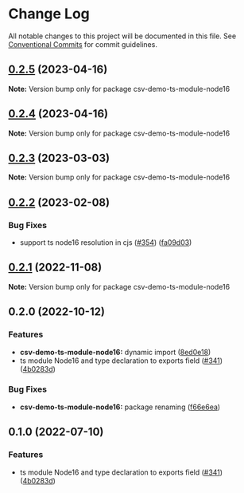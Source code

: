 # Change Log

All notable changes to this project will be documented in this file.
See [Conventional Commits](https://conventionalcommits.org) for commit guidelines.

## [0.2.5](https://github.com/adaltas/node-csv/compare/csv-demo-ts-module-node16@0.2.3...csv-demo-ts-module-node16@0.2.5) (2023-04-16)

**Note:** Version bump only for package csv-demo-ts-module-node16





## [0.2.4](https://github.com/adaltas/node-csv/compare/csv-demo-ts-module-node16@0.2.3...csv-demo-ts-module-node16@0.2.4) (2023-04-16)

**Note:** Version bump only for package csv-demo-ts-module-node16





## [0.2.3](https://github.com/adaltas/node-csv/compare/csv-demo-ts-module-node16@0.2.2...csv-demo-ts-module-node16@0.2.3) (2023-03-03)

**Note:** Version bump only for package csv-demo-ts-module-node16





## [0.2.2](https://github.com/adaltas/node-csv/compare/csv-demo-ts-module-node16@0.2.1...csv-demo-ts-module-node16@0.2.2) (2023-02-08)


### Bug Fixes

* support ts node16 resolution in cjs ([#354](https://github.com/adaltas/node-csv/issues/354)) ([fa09d03](https://github.com/adaltas/node-csv/commit/fa09d03aaf0008b2790656871ca6b2c4be12d14c))



## [0.2.1](https://github.com/adaltas/node-csv/compare/csv-demo-ts-module-node16@0.2.0...csv-demo-ts-module-node16@0.2.1) (2022-11-08)

**Note:** Version bump only for package csv-demo-ts-module-node16





## 0.2.0 (2022-10-12)


### Features

* **csv-demo-ts-module-node16:** dynamic import ([8ed0e18](https://github.com/adaltas/node-csv/commit/8ed0e186c9422ba5238b9e9c4adb9e94f8be4332))
* ts module Node16 and type declaration to exports field ([#341](https://github.com/adaltas/node-csv/issues/341)) ([4b0283d](https://github.com/adaltas/node-csv/commit/4b0283d17b7fa46daa1f87380759ba72c71ec79b))


### Bug Fixes

* **csv-demo-ts-module-node16:** package renaming ([f66e6ea](https://github.com/adaltas/node-csv/commit/f66e6ea9b8c107499b5da5f8ea212426a4498305))



## 0.1.0 (2022-07-10)


### Features

* ts module Node16 and type declaration to exports field ([#341](https://github.com/adaltas/node-csv/issues/341)) ([4b0283d](https://github.com/adaltas/node-csv/commit/4b0283d17b7fa46daa1f87380759ba72c71ec79b))
